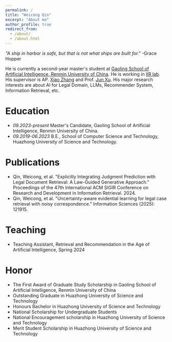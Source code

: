 ```yaml
---
permalink: /
title: "Weicong Qin"
excerpt: "About me"
author_profile: true
redirect_from: 
  - /about/
  - /about.html
---
```

*"A ship in harbor is safe, but that is not what ships are built for."* -Grace Hopper


He is currently a second-year master's student at [Gaoling School of Artificial Intelligence, Renmin University of China](http://ai.ruc.edu.cn/english/index.htm). He is working in [IIR lab](https://ruc-iir-lab.github.io/). His supervisor is AP. [Xiao Zhang](https://scholar.google.com/citations?user=5FZ6wbAAAAAJ&hl=zh-CN&oi=ao) and Prof. [Jun Xu](https://scholar.google.com/citations?user=su14mcEAAAAJ). His major research interests are about AI for Legal Domain, LLMs, Recommender System, Information Retrieval, etc.

Education
=========

- *09.2023-present* Master's Candidate, Gaoling School of Artificial Intelligence, Renmin University of China.
- *09.2019-06.2023* B.E., School of Computer Science and Technology, Huazhong University of Science and Technology.

Publications
============

* Qin, Weicong, et al. "Explicitly Integrating Judgment Prediction with Legal Document Retrieval: A Law-Guided Generative Approach." Proceedings of the 47th International ACM SIGIR Conference on Research and Development in Information Retrieval. 2024.
* Qin, Weicong, et al. "Uncertainty-aware evidential learning for legal case retrieval with noisy correspondence." Information Sciences (2025): 121915.

Teaching
========

* Teaching Assistant, Retrieval and Recommendation in the Age of Artificial Intelligence, Spring 2024

Honor
=====

* The First Award of Graduate Study Scholarship in Gaoling School of Artificial Intelligence, Renmin University of China
* Outstanding Graduate in Huazhong University of Science and Technology
* Honours Bachelor in Huazhong University of Science and Technology
* National Scholarship for Undergraduate Students
* National Encouragement scholarship in Huazhong University of Science and Technology
* Merit Student Scholarship in Huazhong University of Science and Technology
